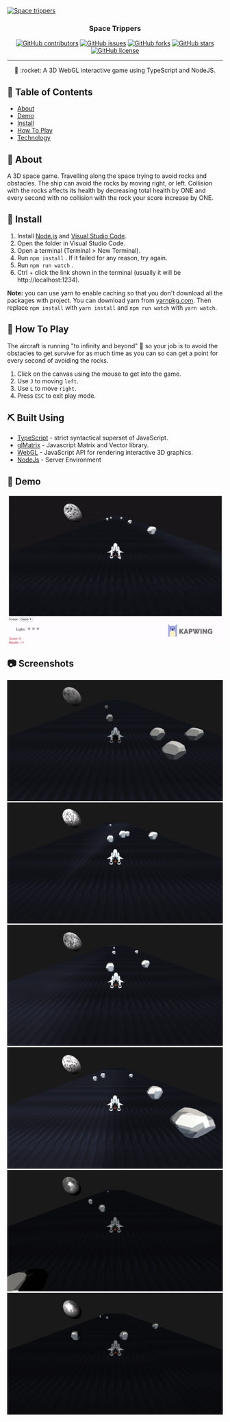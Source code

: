 <p align="center">
  <a href="https://github.com/AbdallahHemdan/SpaceTrippers" rel="noopener">
 
 ![Space trippers](https://user-images.githubusercontent.com/40190772/83947670-c79f2a80-a818-11ea-954d-d7692cf1c348.png)

   </a>
</p>

<h3 align="center">Space Trippers</h3>

<div align="center">

[![GitHub contributors](https://img.shields.io/github/contributors/AbdallahHemdan/SpaceTrippers)](https://github.com/AbdallahHemdan/SpaceTrippers/contributors)
[![GitHub issues](https://img.shields.io/github/issues/AbdallahHemdan/SpaceTrippers)](https://github.com/AbdallahHemdan/SpaceTrippers/issues)
[![GitHub forks](https://img.shields.io/github/forks/AbdallahHemdan/SpaceTrippers)](https://github.com/AbdallahHemdan/SpaceTrippers/network)
[![GitHub stars](https://img.shields.io/github/stars/AbdallahHemdan/SpaceTrippers)](https://github.com/AbdallahHemdan/SpaceTrippers/stargazers)
[![GitHub license](https://img.shields.io/github/license/AbdallahHemdan/Sorting.Visualizer)](https://github.com/AbdallahHemdan/SpaceTrippers/blob/master/LICENSE)

</div>

---

<p align="center"> 🤖 :rocket: A 3D WebGL interactive game using TypeScript and NodeJS.
    <br> 
</p>

## 📝 Table of Contents
- [About](#about)
- [Demo](#demo)
- [Install](#Install)
- [How To Play](#play)
- [Technology](#tech)

## 🧐 About <a name = "about"></a>
A 3D space game. Travelling along the space trying to avoid rocks and obstacles. The ship can avoid the rocks by moving right, or left. Collision with the rocks affects its health by decreasing total health by ONE and every second with no collision with the rock your score increase by ONE.

## 🏁 Install <a name = "Install"></a>
1. Install [Node.js](https://nodejs.org/en/) and [Visual Studio Code](https://code.visualstudio.com/).
2. Open the folder in Visual Studio Code.
3. Open a terminal (Terminal > New Terminal).
4. Run `npm install` . If it failed for any reason, try again.
5. Run `npm run watch` .
6. Ctrl + click the link shown in the terminal (usually it will be http://localhost:1234).

**Note:** you can use yarn to enable caching so that you don't download all the packages with project. You can download yarn from [yarnpkg.com](https://yarnpkg.com/lang/en/). Then replace `npm install` with `yarn install` and `npm run watch` with `yarn watch`.

## 💭 How To Play <a name = "play"></a>
The aircraft is running "to infinity and beyond" :runner: so your job is to avoid the obstacles to get survive for as much time as you can so can get a point for every second of avoiding the rocks.
1. Click on the canvas using the mouse to get into the game.
2. Use ```J``` to moving ```left```.
3. Use ```L``` to move ```right```.
4. Press ```ESC``` to exit play mode.

## ⛏️ Built Using <a name = "tech"></a>
- [TypeScript](https://www.typescriptlang.org/) - strict syntactical superset of JavaScript.
- [glMatrix](http://glmatrix.net/) - Javascript Matrix and Vector library.
- [WebGL](https://get.webgl.org/) - JavaScript API for rendering interactive 3D graphics.
- [NodeJs](https://nodejs.org/en/) - Server Environment

## 🎥 Demo 
<div name = "demo" align="center" width=1189>

![GIFDemo](https://github.com/AbdallahHemdan/SpaceTrippers/blob/master/demo/demoGIF.gif)

</div>

## 📷 Screenshots 

<div name = "demo" align="center" width=1189>
  
![ImageDemo1](https://github.com/AbdallahHemdan/SpaceTrippers/blob/master/demo/demo-img-1.png)
![ImageDemo4](https://github.com/AbdallahHemdan/SpaceTrippers/blob/master/demo/demo-img-4.png)
![ImageDemo5](https://github.com/AbdallahHemdan/SpaceTrippers/blob/master/demo/demo-img-5.png)
![ImageDemo6](https://github.com/AbdallahHemdan/SpaceTrippers/blob/master/demo/demo-img-6.png)
![ImageDemo2](https://github.com/AbdallahHemdan/SpaceTrippers/blob/master/demo/demo-img-2.png)
![ImageDemo3](https://github.com/AbdallahHemdan/SpaceTrippers/blob/master/demo/demo-img-3.png)
 
</div>

